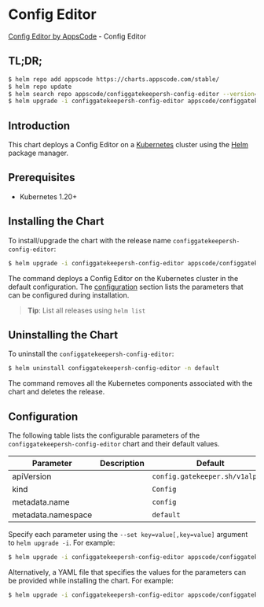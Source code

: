 # Config Editor

[Config Editor by AppsCode](https://appscode.com) - Config Editor

## TL;DR;

```bash
$ helm repo add appscode https://charts.appscode.com/stable/
$ helm repo update
$ helm search repo appscode/configgatekeepersh-config-editor --version=v0.25.0
$ helm upgrade -i configgatekeepersh-config-editor appscode/configgatekeepersh-config-editor -n default --create-namespace --version=v0.25.0
```

## Introduction

This chart deploys a Config Editor on a [Kubernetes](http://kubernetes.io) cluster using the [Helm](https://helm.sh) package manager.

## Prerequisites

- Kubernetes 1.20+

## Installing the Chart

To install/upgrade the chart with the release name `configgatekeepersh-config-editor`:

```bash
$ helm upgrade -i configgatekeepersh-config-editor appscode/configgatekeepersh-config-editor -n default --create-namespace --version=v0.25.0
```

The command deploys a Config Editor on the Kubernetes cluster in the default configuration. The [configuration](#configuration) section lists the parameters that can be configured during installation.

> **Tip**: List all releases using `helm list`

## Uninstalling the Chart

To uninstall the `configgatekeepersh-config-editor`:

```bash
$ helm uninstall configgatekeepersh-config-editor -n default
```

The command removes all the Kubernetes components associated with the chart and deletes the release.

## Configuration

The following table lists the configurable parameters of the `configgatekeepersh-config-editor` chart and their default values.

|     Parameter      | Description |                  Default                   |
|--------------------|-------------|--------------------------------------------|
| apiVersion         |             | <code>config.gatekeeper.sh/v1alpha1</code> |
| kind               |             | <code>Config</code>                        |
| metadata.name      |             | <code>config</code>                        |
| metadata.namespace |             | <code>default</code>                       |


Specify each parameter using the `--set key=value[,key=value]` argument to `helm upgrade -i`. For example:

```bash
$ helm upgrade -i configgatekeepersh-config-editor appscode/configgatekeepersh-config-editor -n default --create-namespace --version=v0.25.0 --set apiVersion=config.gatekeeper.sh/v1alpha1
```

Alternatively, a YAML file that specifies the values for the parameters can be provided while
installing the chart. For example:

```bash
$ helm upgrade -i configgatekeepersh-config-editor appscode/configgatekeepersh-config-editor -n default --create-namespace --version=v0.25.0 --values values.yaml
```

